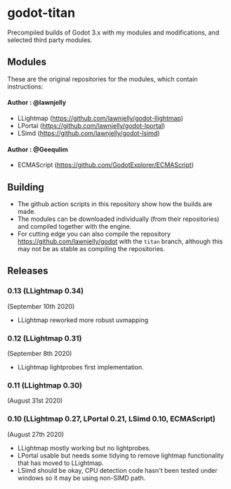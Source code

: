 # godot-titan
Precompiled builds of Godot 3.x with my modules and modifications, and selected third party modules.

## Modules
These are the original repositories for the modules, which contain instructions:

#### Author : @lawnjelly
* LLightmap (https://github.com/lawnjelly/godot-llightmap)
* LPortal (https://github.com/lawnjelly/godot-lportal)
* LSimd (https://github.com/lawnjelly/godot-lsimd)

#### Author : @Geequlim
* ECMAScript (https://github.com/GodotExplorer/ECMAScript)

## Building
* The github action scripts in this repository show how the builds are made.
* The modules can be downloaded individually (from their repositories) and compiled together with the engine.
* For cutting edge you can also compile the repository https://github.com/lawnjelly/godot with the `titan` branch, although this may not be as stable as compiling the repositories.

## Releases

### 0.13 (LLightmap 0.34)
(September 10th 2020)
* LLightmap reworked more robust uvmapping

### 0.12 (LLightmap 0.31)
(September 8th 2020)
* LLightmap lightprobes first implementation.

### 0.11 (LLightmap 0.30)
(August 31st 2020)

### 0.10 (LLightmap 0.27, LPortal 0.21, LSimd 0.10, ECMAScript)
(August 27th 2020)
* LLightmap mostly working but no lightprobes.
* LPortal usable but needs some tidying to remove lightmap functionality that has moved to LLightmap.
* LSimd should be okay, CPU detection code hasn't been tested under windows so it may be using non-SIMD path.
